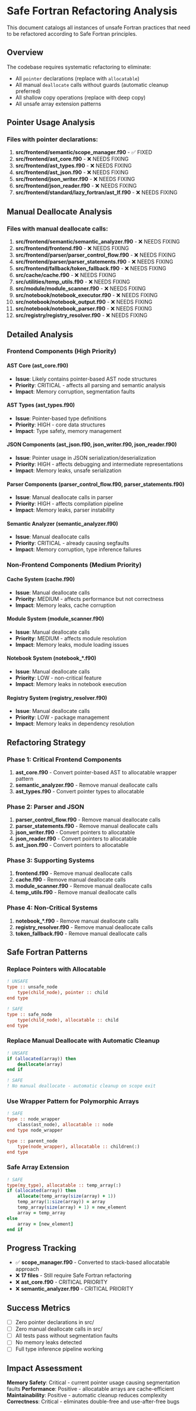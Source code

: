# Safe Fortran Refactoring Analysis

This document catalogs all instances of unsafe Fortran practices that need to be refactored according to Safe Fortran principles.

## Overview

The codebase requires systematic refactoring to eliminate:
- All `pointer` declarations (replace with `allocatable`)
- All manual `deallocate` calls without guards (automatic cleanup preferred)
- All shallow copy operations (replace with deep copy)
- All unsafe array extension patterns

## Pointer Usage Analysis

### Files with pointer declarations:
1. **src/frontend/semantic/scope_manager.f90** - ✅ FIXED
2. **src/frontend/ast_core.f90** - ❌ NEEDS FIXING
3. **src/frontend/ast_types.f90** - ❌ NEEDS FIXING
4. **src/frontend/ast_json.f90** - ❌ NEEDS FIXING
5. **src/frontend/json_writer.f90** - ❌ NEEDS FIXING
6. **src/frontend/json_reader.f90** - ❌ NEEDS FIXING
7. **src/frontend/standard/lazy_fortran/ast_lf.f90** - ❌ NEEDS FIXING

## Manual Deallocate Analysis

### Files with manual deallocate calls:
1. **src/frontend/semantic/semantic_analyzer.f90** - ❌ NEEDS FIXING
2. **src/frontend/frontend.f90** - ❌ NEEDS FIXING
3. **src/frontend/parser/parser_control_flow.f90** - ❌ NEEDS FIXING
4. **src/frontend/parser/parser_statements.f90** - ❌ NEEDS FIXING
5. **src/frontend/fallback/token_fallback.f90** - ❌ NEEDS FIXING
6. **src/cache/cache.f90** - ❌ NEEDS FIXING
7. **src/utilities/temp_utils.f90** - ❌ NEEDS FIXING
8. **src/module/module_scanner.f90** - ❌ NEEDS FIXING
9. **src/notebook/notebook_executor.f90** - ❌ NEEDS FIXING
10. **src/notebook/notebook_output.f90** - ❌ NEEDS FIXING
11. **src/notebook/notebook_parser.f90** - ❌ NEEDS FIXING
12. **src/registry/registry_resolver.f90** - ❌ NEEDS FIXING

## Detailed Analysis

### Frontend Components (High Priority)

#### AST Core (ast_core.f90)
- **Issue**: Likely contains pointer-based AST node structures
- **Priority**: CRITICAL - affects all parsing and semantic analysis
- **Impact**: Memory corruption, segmentation faults

#### AST Types (ast_types.f90)
- **Issue**: Pointer-based type definitions
- **Priority**: HIGH - core data structures
- **Impact**: Type safety, memory management

#### JSON Components (ast_json.f90, json_writer.f90, json_reader.f90)
- **Issue**: Pointer usage in JSON serialization/deserialization
- **Priority**: HIGH - affects debugging and intermediate representations
- **Impact**: Memory leaks, unsafe serialization

#### Parser Components (parser_control_flow.f90, parser_statements.f90)
- **Issue**: Manual deallocate calls in parser
- **Priority**: HIGH - affects compilation pipeline
- **Impact**: Memory leaks, parser instability

#### Semantic Analyzer (semantic_analyzer.f90)
- **Issue**: Manual deallocate calls
- **Priority**: CRITICAL - already causing segfaults
- **Impact**: Memory corruption, type inference failures

### Non-Frontend Components (Medium Priority)

#### Cache System (cache.f90)
- **Issue**: Manual deallocate calls
- **Priority**: MEDIUM - affects performance but not correctness
- **Impact**: Memory leaks, cache corruption

#### Module System (module_scanner.f90)
- **Issue**: Manual deallocate calls
- **Priority**: MEDIUM - affects module resolution
- **Impact**: Memory leaks, module loading issues

#### Notebook System (notebook_*.f90)
- **Issue**: Manual deallocate calls
- **Priority**: LOW - non-critical feature
- **Impact**: Memory leaks in notebook execution

#### Registry System (registry_resolver.f90)
- **Issue**: Manual deallocate calls
- **Priority**: LOW - package management
- **Impact**: Memory leaks in dependency resolution

## Refactoring Strategy

### Phase 1: Critical Frontend Components
1. **ast_core.f90** - Convert pointer-based AST to allocatable wrapper pattern
2. **semantic_analyzer.f90** - Remove manual deallocate calls
3. **ast_types.f90** - Convert pointer types to allocatable

### Phase 2: Parser and JSON
1. **parser_control_flow.f90** - Remove manual deallocate calls
2. **parser_statements.f90** - Remove manual deallocate calls
3. **json_writer.f90** - Convert pointers to allocatable
4. **json_reader.f90** - Convert pointers to allocatable
5. **ast_json.f90** - Convert pointers to allocatable

### Phase 3: Supporting Systems
1. **frontend.f90** - Remove manual deallocate calls
2. **cache.f90** - Remove manual deallocate calls
3. **module_scanner.f90** - Remove manual deallocate calls
4. **temp_utils.f90** - Remove manual deallocate calls

### Phase 4: Non-Critical Systems
1. **notebook_*.f90** - Remove manual deallocate calls
2. **registry_resolver.f90** - Remove manual deallocate calls
3. **token_fallback.f90** - Remove manual deallocate calls

## Safe Fortran Patterns

### Replace Pointers with Allocatable
```fortran
! UNSAFE
type :: unsafe_node
    type(child_node), pointer :: child
end type

! SAFE
type :: safe_node
    type(child_node), allocatable :: child
end type
```

### Replace Manual Deallocate with Automatic Cleanup
```fortran
! UNSAFE
if (allocated(array)) then
    deallocate(array)
end if

! SAFE
! No manual deallocate - automatic cleanup on scope exit
```

### Use Wrapper Pattern for Polymorphic Arrays
```fortran
! SAFE
type :: node_wrapper
    class(ast_node), allocatable :: node
end type node_wrapper

type :: parent_node
    type(node_wrapper), allocatable :: children(:)
end type
```

### Safe Array Extension
```fortran
! SAFE
type(my_type), allocatable :: temp_array(:)
if (allocated(array)) then
    allocate(temp_array(size(array) + 1))
    temp_array(1:size(array)) = array
    temp_array(size(array) + 1) = new_element
    array = temp_array
else
    array = [new_element]
end if
```

## Progress Tracking

- ✅ **scope_manager.f90** - Converted to stack-based allocatable approach
- ❌ **17 files** - Still require Safe Fortran refactoring
- ❌ **ast_core.f90** - CRITICAL PRIORITY
- ❌ **semantic_analyzer.f90** - CRITICAL PRIORITY

## Success Metrics

- [ ] Zero pointer declarations in src/
- [ ] Zero manual deallocate calls in src/
- [ ] All tests pass without segmentation faults
- [ ] No memory leaks detected
- [ ] Full type inference pipeline working

## Impact Assessment

**Memory Safety**: Critical - current pointer usage causing segmentation faults
**Performance**: Positive - allocatable arrays are cache-efficient
**Maintainability**: Positive - automatic cleanup reduces complexity
**Correctness**: Critical - eliminates double-free and use-after-free bugs
